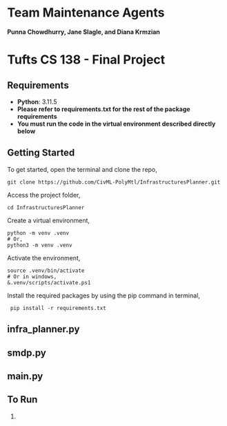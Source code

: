 # Team Maintenance Agents
**Punna Chowdhurry, Jane Slagle, and Diana Krmzian**
# Tufts CS 138 - Final Project

## Requirements
- **Python**: 3.11.5
- **Please refer to requirements.txt for the rest of the package requirements**
- **You must run the code in the virtual environment described directly below**

## Getting Started

To get started, open the terminal and clone the repo,

```{.py}
git clone https://github.com/CivML-PolyMtl/InfrastructuresPlanner.git
```

Access the project folder,

```{.py}
cd InfrastructuresPlanner
```

Create a virtual environment,

```{.py}
python -m venv .venv
# Or,
python3 -m venv .venv
```

Activate the environment,

```{.py}
source .venv/bin/activate
# Or in windows,
&.venv/scripts/activate.ps1
```

Install the required packages by using the pip command in terminal,

```{.py}
 pip install -r requirements.txt
```

## infra_planner.py

## smdp.py

## main.py

## To Run
1. 
